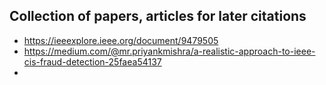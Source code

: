 ## Collection of papers, articles for later citations

- https://ieeexplore.ieee.org/document/9479505
- https://medium.com/@mr.priyankmishra/a-realistic-approach-to-ieee-cis-fraud-detection-25faea54137
- 
